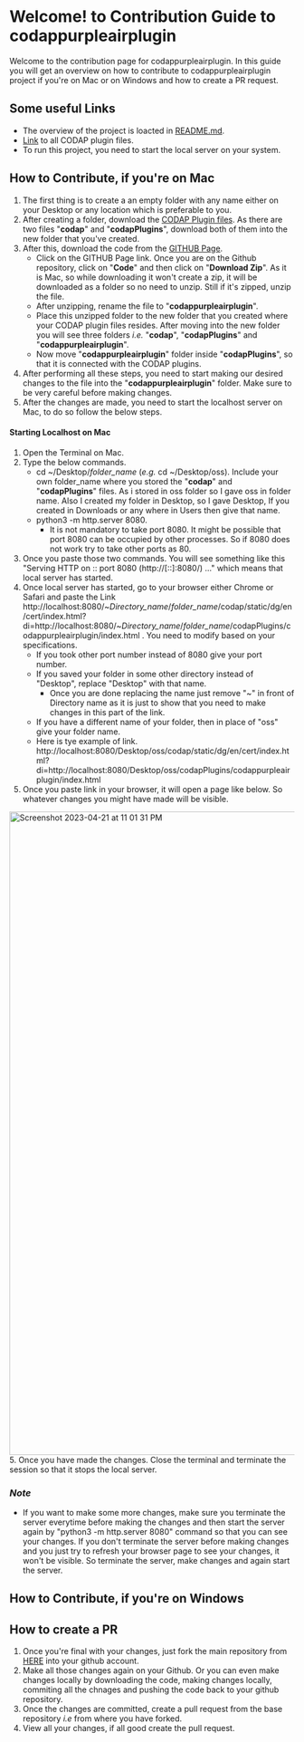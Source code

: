 # Welcome! to Contribution Guide to codappurpleairplugin <!-- omit in toc -->

Welcome to the contribution page for codappurpleairplugin. In this guide you will get an overview on how to contribute to 
codappurpleairplugin project if you're on Mac or on Windows and how to create a PR request. 

## Some useful Links <!-- omit in toc -->

- The overview of the project is loacted in [README.md](https://github.com/Shubhangi0308/codappurpleairplugin#readme).
- [Link](https://drive.google.com/drive/u/0/folders/1gMZHDTfpOw7a9Ug0HqsD2LNzi8lKEDoD) to all CODAP plugin files.
- To run this project, you need to start the local server on your system. 

## How to Contribute, if you're on Mac <!-- omit in toc -->

1. The first thing is to create a an empty folder with any name either on your Desktop or any location which is preferable to you. 
2. After creating a folder, download the [CODAP Plugin files](https://drive.google.com/drive/u/0/folders/1gMZHDTfpOw7a9Ug0HqsD2LNzi8lKEDoD). As there are two files "**codap**" and "**codapPlugins**", download both of them into the new folder that you've created. 
3. After this, download the code from the [GITHUB Page](https://github.com/vverma9/codappurpleairplugin). 
   * Click on the GITHUB Page link. Once you are on the Github repository, click on "**Code**" and then click on "**Download Zip**". As it is Mac, so while downloading it won't create a zip, it will be downloaded as a folder so no need to unzip. Still if it's zipped, unzip the file.
   * After unzipping, rename the file to "**codappurpleairplugin**". 
   * Place this unzipped folder to the new folder that you created where your CODAP plugin files resides. After moving into the new folder you will see three folders *i.e.* "**codap**", "**codapPlugins**" and "**codappurpleairplugin**". 
   * Now move "**codappurpleairplugin**" folder inside "**codapPlugins**", so that it is connected with the CODAP plugins. 
 4. After performing all these steps, you need to start making our desired changes to the file into the "**codappurpleairplugin**" folder. Make sure to be very careful before making changes. 
 5. After the changes are made, you need to start the localhost server on Mac, to do so follow the below steps. 

#### Starting Localhost on Mac

1. Open the Terminal on Mac.
2. Type the below commands. 
   - cd ~/Desktop/*folder_name* (*e.g.* cd ~/Desktop/oss). Include your own folder_name where you stored the "**codap**" and "**codapPlugins**" files. As i stored in oss folder so I gave oss in folder name. Also I created my folder in Desktop, so I gave Desktop, If you created in Downloads or any where in Users then give that name. 
   - python3 -m http.server 8080.
     -  It is not mandatory to take port 8080. It might be possible that port 8080 can be occupied by other processes. So if 8080 does not work try to take other ports as 80.
3. Once you paste those two commands. You will see something like this "Serving HTTP on :: port 8080 (http://[::]:8080/) ..." which means that local server has started. 
4. Once local server has started, go to your browser either Chrome or Safari and paste the Link http://localhost:8080/~*Directory_name*/*folder_name*/codap/static/dg/en/cert/index.html?di=http://localhost:8080/~*Directory_name*/*folder_name*/codapPlugins/codappurpleairplugin/index.html . You need to modify based on your specifications. 
   -  If you took other port number instead of 8080 give your port number.
   -  If you saved your folder in some other directory instead of "Desktop", replace "Desktop" with that name. 
      -  Once you are done replacing the name just remove "~" in front of Directory name as it is just to show that you need to make changes in this part of the link. 
   -  If you have a different name of your folder, then in place of "oss" give your folder name. 
   -  Here is tye example of link. http://localhost:8080/Desktop/oss/codap/static/dg/en/cert/index.html?di=http://localhost:8080/Desktop/oss/codapPlugins/codappurpleairplugin/index.html
4. Once you paste link in your browser, it will open a page like below. So whatever changes you might have made will be visible. 
<img width="1137" alt="Screenshot 2023-04-21 at 11 01 31 PM" src="https://user-images.githubusercontent.com/123619700/233765826-8372cedd-20bc-44f8-85ad-989ac0bf7b92.png">
5. Once you have made the changes. Close the terminal and terminate the session so that it stops the local server. 

### *Note* 
   - If you want to make some more changes, make sure you terminate the server everytime before making the changes and then start the server again by "python3 -m http.server 8080" command so that you can see your changes. If you don't terminate the server before making changes and you just try to refresh your browser page to see your changes, it won't be visible. So terminate the server, make changes and again start the server. 


## How to Contribute, if you're on Windows <!-- omit in toc -->


## How to create a PR <!-- omit in toc -->

1. Once you're final with your changes, just fork the main repository from [HERE](https://github.com/vverma9/codappurpleairplugin) into your github account. 
2. Make all those changes again on your Github. Or you can even make changes locally by downloading the code, making changes locally, commiting all the chnages and pushing the code back to your github repository. 
3. Once the changes are committed, create a pull request from the base repository *i.e* from where you have forked.
4. View all your changes, if all good create the pull request. 



